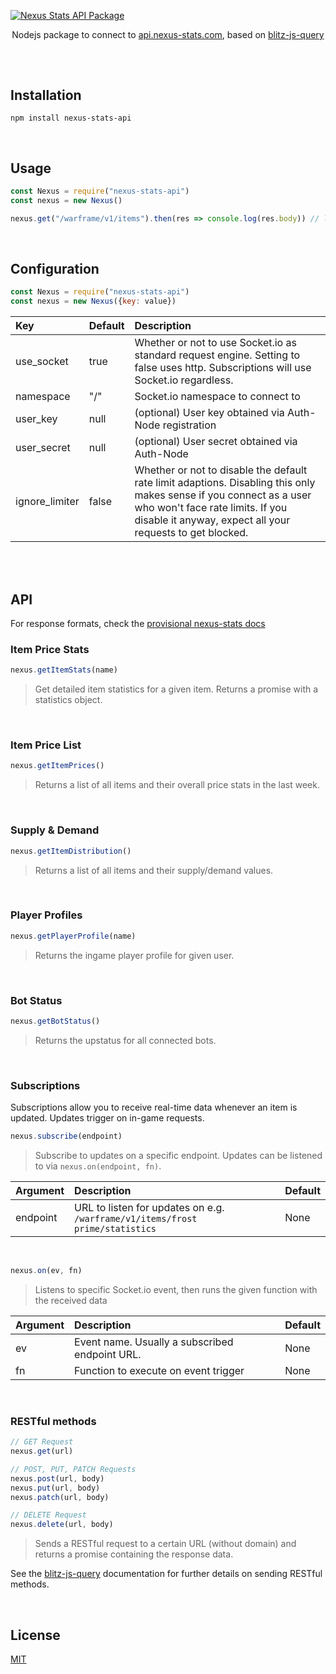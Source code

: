 [![Nexus Stats API Package](/banner.png)](https://github.com/nexus-devs)

<p align="center">Nodejs package to connect to <a href="https://nexus-stats.com">api.nexus-stats.com</a>, based on <a href="https://github.com/nexus-devs/npm-blitz-query">blitz-js-query</a></p>

##

<br>

## Installation
`npm install nexus-stats-api`

<br>

## Usage
```js
const Nexus = require("nexus-stats-api")
const nexus = new Nexus()

nexus.get("/warframe/v1/items").then(res => console.log(res.body)) // list of all stored items
```

<br>

## Configuration
```javascript
const Nexus = require("nexus-stats-api")
const nexus = new Nexus({key: value})
```

| Key           | Default         | Description   |
|:------------- |:------------- |:------------- |
| use_socket | true | Whether or not to use Socket.io as standard request engine. Setting to false uses http. Subscriptions will use Socket.io regardless. |
| namespace | "/" | Socket.io namespace to connect to |
| user_key | null | (optional) User key obtained via Auth-Node registration |
| user_secret | null | (optional) User secret obtained via Auth-Node |
| ignore_limiter | false | Whether or not to disable the default rate limit adaptions. Disabling this only makes sense if you connect as a user who won't face rate limits. If you disable it anyway, expect all your requests to get blocked. |

<br>
<br>

## API
For response formats, check the [provisional nexus-stats docs](https://drive.google.com/open?id=16rbyQAG1cgQhwfFfXcHqn-o8txZ5dAZBf4hzr3VeJJE)

### Item Price Stats
```js
nexus.getItemStats(name)
```
>Get detailed item statistics for a given item. Returns a promise with a statistics object.

<br>

### Item Price List
```js
nexus.getItemPrices()
```
>Returns a list of all items and their overall price stats in the last week.

<br>

### Supply & Demand
```js
nexus.getItemDistribution()
```
>Returns a list of all items and their supply/demand values.

<br>

### Player Profiles
```js
nexus.getPlayerProfile(name)
```
>Returns the ingame player profile for given user.

<br>

### Bot Status
```js
nexus.getBotStatus()
```
>Returns the upstatus for all connected bots.

<br>

### Subscriptions
Subscriptions allow you to receive real-time data whenever an item is updated. Updates trigger on in-game requests.

```js
nexus.subscribe(endpoint)
```
>Subscribe to updates on a specific endpoint. Updates can be listened to via `nexus.on(endpoint, fn)`.

| Argument | Description | Default |
|:------------- |:------------- |:------------- |
| endpoint | URL to listen for updates on e.g. `/warframe/v1/items/frost prime/statistics` | None |

<br>

```js
nexus.on(ev, fn)
```
>Listens to specific Socket.io event, then runs the given function with the received data

| Argument | Description | Default |
|:------------- |:------------- |:------------- |
| ev | Event name. Usually a subscribed endpoint URL. | None |
| fn | Function to execute on event trigger | None |

<br>

### RESTful methods
```js
// GET Request
nexus.get(url)

// POST, PUT, PATCH Requests
nexus.post(url, body)
nexus.put(url, body)
nexus.patch(url, body)

// DELETE Request
nexus.delete(url, body)
```
>Sends a RESTful request to a certain URL (without domain) and returns a promise containing the response data.

See the [blitz-js-query](https://github.com/nexus-devs/npm-blitz-query) documentation for further details on sending RESTful methods.

<br>

## License
[MIT](https://github.com/nexus-devs/npm-blitz-query/blob/master/LICENSE.md)
